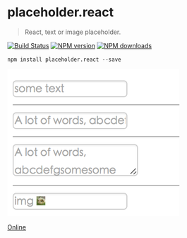 # placeholder.react

> React, text or image placeholder.

[![Build Status](https://api.travis-ci.org/fast-flow/placeholder.react.svg)](https://travis-ci.org/fast-flow/placeholder.react)
[![NPM version](https://img.shields.io/npm/v/placeholder.react.svg?style=flat)](https://npmjs.org/package/placeholder.react)
[![NPM downloads](http://img.shields.io/npm/dm/placeholder.react.svg?style=flat)](https://npmjs.org/package/placeholder.react)

```shell
npm install placeholder.react --save
```

[![Preview](./example/preview.png)](http://fast-flow.github.io/placeholder.react/example)

[Online](http://fast-flow.github.io/placeholder.react)
